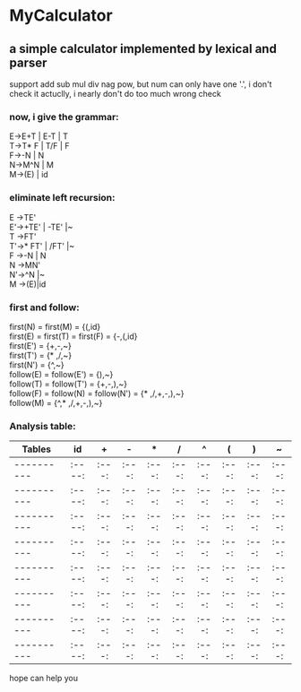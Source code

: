  # MyCalculator
## a simple calculator implemented by lexical and parser

support add sub mul div nag pow, but num can only have one '.', i don't check it
actuclly, i nearly don't do too much wrong check


### now, i give the grammar:</br>
E->E+T | E-T | T</br>
T->T* F | T/F | F</br>
F->-N | N</br>
N->M^N | M</br>
M->(E) | id</br>

### eliminate left recursion:</br>
E ->TE' </br>
E'->+TE' | -TE' |~ </br>
T ->FT'</br>
T'->* FT' | /FT' |~ </br>
F ->-N | N </br>
N ->MN' </br>
N'->^N |~ </br>
M ->(E)|id </br>

### first and follow:</br>
first(N) = first(M) = {(,id}</br>
first(E) = first(T) = first(F) = {-,(,id}</br>
first(E') = {+,-,~}</br>
first(T') = {* ,/,~}</br>
first(N') = {^,~}</br>
follow(E) = follow(E') = {),~}</br>
follow(T) = follow(T') = {+,-,),~}</br>
follow(F) = follow(N) = follow(N') = {* ,/,+,-,),~}</br>
follow(M) = {^,* ,/,+,-,),~}</br>

### Analysis table:</br>
|Tables    |id    |+    |-    |*    |/    |^    |(    |)    |~    |
|----------|:----:|:---:|:---:|:---:|:---:|:---:|:---:|:---:|:---:|
|----------|:----:|:---:|:---:|:---:|:---:|:---:|:---:|:---:|:---:|
|----------|:----:|:---:|:---:|:---:|:---:|:---:|:---:|:---:|:---:|
|----------|:----:|:---:|:---:|:---:|:---:|:---:|:---:|:---:|:---:|
|----------|:----:|:---:|:---:|:---:|:---:|:---:|:---:|:---:|:---:|
|----------|:----:|:---:|:---:|:---:|:---:|:---:|:---:|:---:|:---:|
|----------|:----:|:---:|:---:|:---:|:---:|:---:|:---:|:---:|:---:|
|----------|:----:|:---:|:---:|:---:|:---:|:---:|:---:|:---:|:---:|
|----------|:----:|:---:|:---:|:---:|:---:|:---:|:---:|:---:|:---:|
hope can help you
